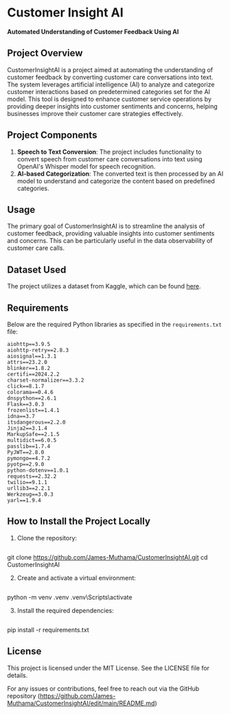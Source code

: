 # Customer Insight AI
**Automated Understanding of Customer Feedback Using AI**

## Project Overview
CustomerInsightAI is a project aimed at automating the understanding of customer feedback by converting customer care conversations into text. The system leverages artificial intelligence (AI) to analyze and categorize customer interactions based on predetermined categories set for the AI model. This tool is designed to enhance customer service operations by providing deeper insights into customer sentiments and concerns, helping businesses improve their customer care strategies effectively.

## Project Components

1. **Speech to Text Conversion**: The project includes functionality to convert speech from customer care conversations into text using OpenAI's Whisper model for speech recognition.
2. **AI-based Categorization**: The converted text is then processed by an AI model to understand and categorize the content based on predefined categories.

## Usage
The primary goal of CustomerInsightAI is to streamline the analysis of customer feedback, providing valuable insights into customer sentiments and concerns. This can be particularly useful in the data observability of customer care calls.

## Dataset Used
The project utilizes a dataset from Kaggle, which can be found [here](https://www.kaggle.com/datasets/bitext/training-dataset-for-chatbotsvirtual-assistants).

## Requirements
Below are the required Python libraries as specified in the `requirements.txt` file:

```plaintext
aiohttp==3.9.5
aiohttp-retry==2.8.3
aiosignal==1.3.1
attrs==23.2.0
blinker==1.8.2
certifi==2024.2.2
charset-normalizer==3.3.2
click==8.1.7
colorama==0.4.6
dnspython==2.6.1
Flask==3.0.3
frozenlist==1.4.1
idna==3.7
itsdangerous==2.2.0
Jinja2==3.1.4
MarkupSafe==2.1.5
multidict==6.0.5
passlib==1.7.4
PyJWT==2.8.0
pymongo==4.7.2
pyotp==2.9.0
python-dotenv==1.0.1
requests==2.32.2
twilio==9.1.1
urllib3==2.2.1
Werkzeug==3.0.3
yarl==1.9.4
```

## How to Install the Project Locally
1. Clone the repository:
   ```bash 
git clone https://github.com/James-Muthama/CustomerInsightAI.git
  cd CustomerInsightAI

2. Create and activate a virtual environment:
   ```bash
python -m venv .venv
.venv\Scripts\activate

3. Install the required dependencies:
   ```bash
pip install -r requirements.txt

## License
This project is licensed under the MIT License. See the LICENSE file for details.

For any issues or contributions, feel free to reach out via the GitHub repository (https://github.com/James-Muthama/CustomerInsightAI/edit/main/README.md)
